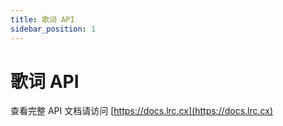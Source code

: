 ```yaml
---
title: 歌词 API
sidebar_position: 1
---
```


# 歌词 API

查看完整 API 文档请访问 [https://docs.lrc.cx](https://docs.lrc.cx)
